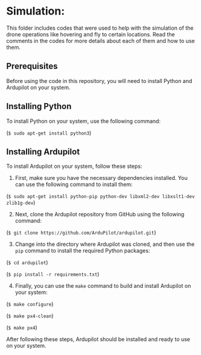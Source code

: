 # Simulation:

This folder includes codes that were used to help with the simulation of the drone operations like hovering and fly to certain locations. Read the comments in the codes for more details about each of them and how to use them.

## Prerequisites

Before using the code in this repository, you will need to install Python and Ardupilot on your system.

## Installing Python

To install Python on your system, use the following command:

(`$ sudo apt-get install python3`)


## Installing Ardupilot

To install Ardupilot on your system, follow these steps:

1. First, make sure you have the necessary dependencies installed. You can use the following command to install them:


(`$ sudo apt-get install python-pip python-dev libxml2-dev libxslt1-dev zlib1g-dev`)


2. Next, clone the Ardupilot repository from GitHub using the following command:


(`$ git clone https://github.com/ArduPilot/ardupilot.git`)



3. Change into the directory where Ardupilot was cloned, and then use the `pip` command to install the required Python packages:


(`$ cd ardupilot`)


(`$ pip install -r requirements.txt`)




4. Finally, you can use the `make` command to build and install Ardupilot on your system:


(`$ make configure`)


(`$ make px4-clean`)


(`$ make px4`)



After following these steps, Ardupilot should be installed and ready to use on your system.
